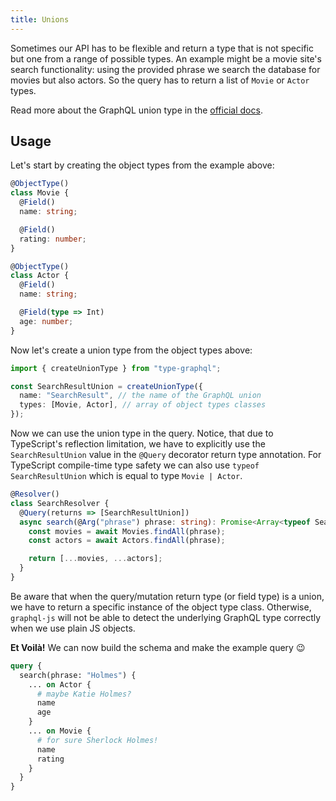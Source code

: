 ```yaml
---
title: Unions
---
```


Sometimes our API has to be flexible and return a type that is not specific but one from a range of possible types. An example might be a movie site's search functionality: using the provided phrase we search the database for movies but also actors. So the query has to return a list of `Movie` or `Actor` types.

Read more about the GraphQL union type in the [official docs](http://graphql.org/learn/schema/#union-types).

## Usage

Let's start by creating the object types from the example above:

```typescript
@ObjectType()
class Movie {
  @Field()
  name: string;

  @Field()
  rating: number;
}
```

```typescript
@ObjectType()
class Actor {
  @Field()
  name: string;

  @Field(type => Int)
  age: number;
}
```

Now let's create a union type from the object types above:

```typescript
import { createUnionType } from "type-graphql";

const SearchResultUnion = createUnionType({
  name: "SearchResult", // the name of the GraphQL union
  types: [Movie, Actor], // array of object types classes
});
```

Now we can use the union type in the query.
Notice, that due to TypeScript's reflection limitation, we have to explicitly use the `SearchResultUnion` value in the `@Query` decorator return type annotation.
For TypeScript compile-time type safety we can also use `typeof SearchResultUnion` which is equal to type `Movie | Actor`.

```typescript
@Resolver()
class SearchResolver {
  @Query(returns => [SearchResultUnion])
  async search(@Arg("phrase") phrase: string): Promise<Array<typeof SearchResultUnion>> {
    const movies = await Movies.findAll(phrase);
    const actors = await Actors.findAll(phrase);

    return [...movies, ...actors];
  }
}
```

Be aware that when the query/mutation return type (or field type) is a union, we have to return a specific instance of the object type class. Otherwise, `graphql-js` will not be able to detect the underlying GraphQL type correctly when we use plain JS objects.

**Et Voilà!** We can now build the schema and make the example query 😉

```graphql
query {
  search(phrase: "Holmes") {
    ... on Actor {
      # maybe Katie Holmes?
      name
      age
    }
    ... on Movie {
      # for sure Sherlock Holmes!
      name
      rating
    }
  }
}
```
